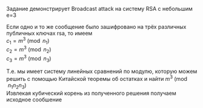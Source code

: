 Задание демонстрирует Broadcast attack на систему RSA с небольшим e=3  

Если одно и то же сообщение было зашифровано на трёх различных публичных ключах rsa, то имеем  
$c_1 = m^3 \pmod{n_1}$  
$c_2 = m^3 \pmod{n_2}$   
$c_3 = m^3 \pmod{n_3}$   

Т.е. мы имеет систему линейных сравнений по модулю, которую можем решить с помощью Китайской теоремы об остатках и найти $m^3 \pmod{n_1n_2n_3}$  
Извлекая кубический корень из полученного решения получаем исходное сообшение
